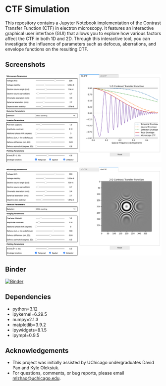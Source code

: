 # CTF Simulation
This repository contains a Jupyter Notebook implementation of the Contrast Transfer Function (CTF) in electron microscopy. It features an interactive graphical user interface (GUI) that allows you to explore how various factors affect the CTF in both 1D and 2D. Through this interactive tool, you can investigate the influence of parameters such as defocus, aberrations, and envelope functions on the resulting CTF.

## Screenshots
![1D-CTF](screenshot1.png)

![2D-CTF](screenshot2.png)

## Binder
[![Binder](https://mybinder.org/badge_logo.svg)](https://mybinder.org/v2/gh/mingleizhao/ctf_notebook/main)

## Dependencies
- python=3.12
- ipykernel=6.29.5
- numpy=2.1.3
- matplotlib=3.9.2
- ipywidgets=8.1.5
- ipympl=0.9.5

## Acknowledgements
- This project was initially assisted by UChicago undergraduates David Pan and Kyle Oleksiuk.
- For questions, comments, or bug reports, please email mlzhao@uchicago.edu.
